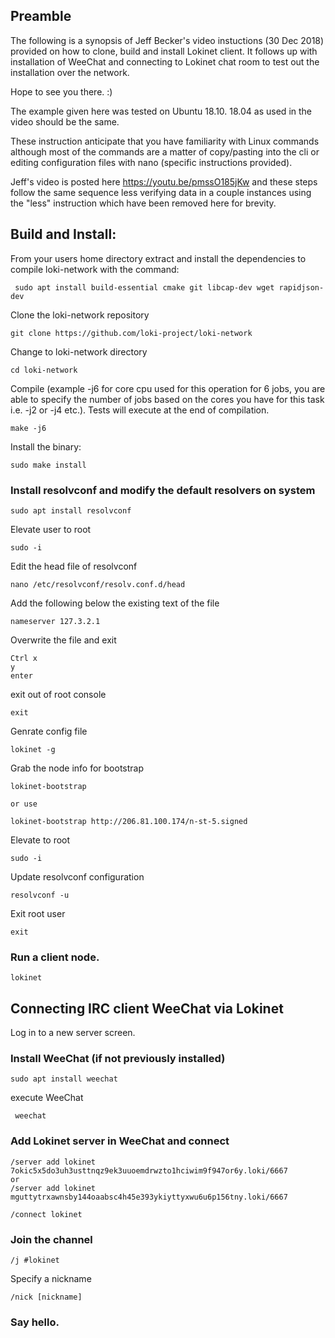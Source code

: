 ## Preamble

The following is a synopsis of Jeff Becker's video instuctions (30 Dec 2018) provided on how to clone, build and install Lokinet client. It follows up with installation of WeeChat and connecting to Lokinet chat room to test out the installation over the network.

Hope to see you there. :)

The example given here was tested on Ubuntu 18.10. 18.04 as used in the video should be the same.

These instruction anticipate that you have familiarity with Linux commands although most of the commands are a matter of copy/pasting into the cli or editing configuration files with nano (specific instructions provided).

Jeff's video is posted here https://youtu.be/pmssO185jKw and these steps follow the same sequence less verifying data in a couple instances using the "less" instruction which have been removed here for brevity.

## Build and Install:

From your users home directory extract and install the dependencies to compile loki-network with the command:

     sudo apt install build-essential cmake git libcap-dev wget rapidjson-dev

Clone the loki-network repository

    git clone https://github.com/loki-project/loki-network

Change to loki-network directory

    cd loki-network

Compile (example -j6 for core cpu used for this operation for 6 jobs, you are able to specify the number of jobs based on the cores you have for this task i.e. -j2 or -j4 etc.). Tests will execute at the end of compilation.

    make -j6
    
Install the binary:

    sudo make install

### Install resolvconf and modify the default resolvers on system

    sudo apt install resolvconf

Elevate user to root

    sudo -i

Edit the head file of resolvconf

    nano /etc/resolvconf/resolv.conf.d/head
    
Add the following below the existing text of the file

    nameserver 127.3.2.1
    
Overwrite the file and exit

    Ctrl x
    y
    enter
    
exit out of root console

    exit
    
Genrate config file

    lokinet -g
    
Grab the node info for bootstrap

    lokinet-bootstrap
    
    or use
    
    lokinet-bootstrap http://206.81.100.174/n-st-5.signed
    
Elevate to root

    sudo -i
    
Update resolvconf configuration

    resolvconf -u
    
Exit root user

    exit
    
### Run a client node.

    lokinet
    
## Connecting IRC client WeeChat via Lokinet
Log in to a new server screen.

### Install WeeChat (if not previously installed)

    sudo apt install weechat
    
execute WeeChat

     weechat
     
### Add Lokinet server in WeeChat and connect

    /server add lokinet 7okic5x5do3uh3usttnqz9ek3uuoemdrwzto1hciwim9f947or6y.loki/6667
    or
    /server add lokinet mguttytrxawnsby144oaabsc4h45e393ykiyttyxwu6u6p156tny.loki/6667
    
    /connect lokinet
    
### Join the channel

    /j #lokinet
    
Specify a nickname

    /nick [nickname]
    
### Say hello.













